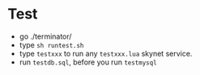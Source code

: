 # Test

- go ./terminator/
- type `sh runtest.sh`
- type `testxxx` to run any `testxxx.lua` skynet service.
- run `testdb.sql`, before you run `testmysql`
